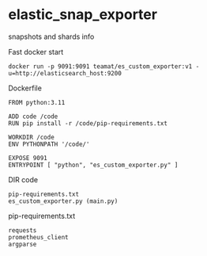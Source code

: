 # elastic_snap_exporter
snapshots and shards info

Fast docker start
```
docker run -p 9091:9091 teamat/es_custom_exporter:v1 -u=http://elasticsearch_host:9200
```

Dockerfile
```
FROM python:3.11

ADD code /code
RUN pip install -r /code/pip-requirements.txt

WORKDIR /code
ENV PYTHONPATH '/code/'

EXPOSE 9091
ENTRYPOINT [ "python", "es_custom_exporter.py" ]
```

DIR code
```
pip-requirements.txt
es_custom_exporter.py (main.py)
```

pip-requirements.txt
```
requests
prometheus_client
argparse
```
